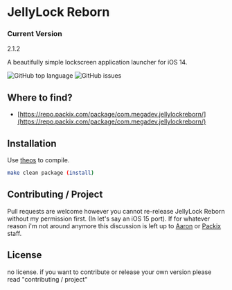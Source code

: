 # JellyLock Reborn
### Current Version
2.1.2

A beautifully simple lockscreen application launcher for iOS 14.

![GitHub top language](https://img.shields.io/github/languages/top/MegaDevIOS/JellyLock-Reborn?color=pink)
![GitHub issues](https://img.shields.io/github/issues/MegaDevIOS/JellyLock-Reborn?color=pink)


## Where to find?

- [https://repo.packix.com/package/com.megadev.jellylockreborn/](https://repo.packix.com/package/com.megadev.jellylockreborn/) 



## Installation

Use [theos](https://github.com/theos/theos) to compile.

```bash
make clean package (install)
```

## Contributing / Project
Pull requests are welcome however you cannot re-release JellyLock Reborn without my permission first. (In let's say an iOS 15 port). If for whatever reason i'm not around anymore this discussion is left up to [Aaron](https://twitter.com/aaronp613) or [Packix](https://repo.packix.com/) staff. 


## License
no license. if you want to contribute or release your own version please read "contributing / project"
